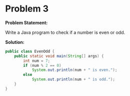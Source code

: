 # Problem 3

**Problem Statement:**

Write a Java program to check if a number is even or odd.

**Solution:**

```java
public class EvenOdd {
    public static void main(String[] args) {
        int num = 7;
        if (num % 2 == 0)
            System.out.println(num + " is even.");
        else
            System.out.println(num + " is odd.");
    }
}
```